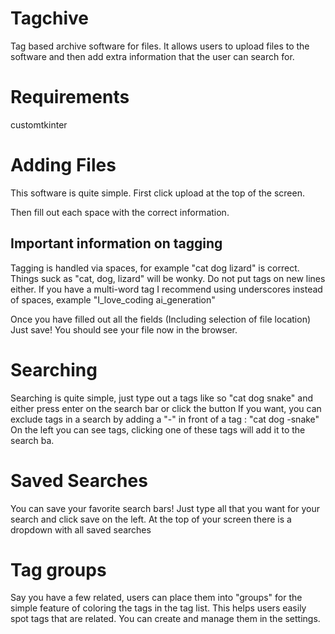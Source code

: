 # Tagchive
 Tag based archive software for files. It allows users to upload files to the software and then add extra information that the user can search for.

# Requirements
customtkinter

# Adding Files
This software is quite simple. First click upload at the top of the screen.

Then fill out each space with the correct information.

## Important information on tagging
Tagging is handled via spaces, for example "cat dog lizard" is correct. Things suck as "cat, dog, lizard" will be wonky.
Do not put tags on new lines either. If you have a multi-word tag I recommend using underscores instead of spaces, example "I_love_coding ai_generation"

Once you have filled out all the fields (Including selection of file location)
Just save! You should see your file now in the browser.


# Searching
Searching is quite simple, just type out a tags like so "cat dog snake" and either press enter on the search bar or click the button
If you want, you can exclude tags in a search by adding a "-" in front of a tag : "cat dog -snake"
On the left you can see tags, clicking one of these tags will add it to the search ba.

# Saved Searches
You can save your favorite search bars! Just type all that you want for your search and click save on the left.
At the top of your screen there is a dropdown with all saved searches

# Tag groups
Say you have a few related, users can place them into "groups" for the simple feature of coloring the tags in the tag list.
This helps users easily spot tags that are related. You can create and manage them in the settings.
